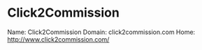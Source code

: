 
# Click2Commission

Name: Click2Commission
Domain: click2commission.com
Home: http://www.click2commission.com/

